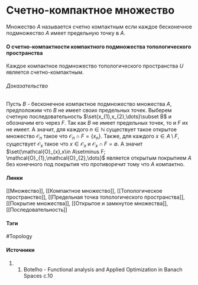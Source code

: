 # Счетно-компактное множество
Множество $A$ называется счетно компактным если каждое бесконечное подмножество $A$ имеет предельную точку в $A$.

#### О счетно-компактности компактного подмножества топологического пространства
Каждое компактное подмножество топологического пространства $U$ является счетно-компактным.
###### Доказательство
Пусть $B$ - бесконечное компактное подмножество множества $A$, предположим что $B$ не имеет своих предельных точек.
Выберем счетную последовательность $\set{x_{1},x_{2},\dots}\subset B$ и обозначим его через $F$. Так как $B$ не имеет предельных точек, то и $F$ их не имеет. А значит, для каждого $n\in\mathbb{N}$ существует такое открытое множество $\mathcal{O}_{n}$ такое что $\mathcal{O}_{n}\cap F=\{x_{n}\}$. Также, для каждого $x\in A\setminus F$, существует $\mathcal{O}_{x}$ такое что $x\in\mathcal{O}_{x}$ и $\mathcal{O}_{x}\cap F=\emptyset$. А значит $\set{\mathcal{O}_{x},x\in A\setminus F; \mathcal{O}_{1},\mathcal{O}_{2},\dots}$ является открытым покрытием $A$ без конечного под покрытия что противоречит тому что $A$ компактно.
#### Линки
 [[Множество]],
 [[Компактное множество]],
 [[Топологическое пространство]],
 [[Предельная точка топологического пространства]],
 [[Покрытие множества]],
 [[Открытое и замкнутое множества]],
 [[Последовательность]]
#### Тэги
 #Topology 
#### Источники
1. 1.  Botelho - Functional analysis and Applied Optimization in Banach Spaces с.10